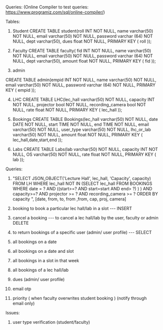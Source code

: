 Queries:  (Online Compiler to test queries: https://www.programiz.com/sql/online-compiler/)

Tables:
1. Student
CREATE TABLE student(roll INT NOT NULL,  name varchar(50) NOT NULL, email varchar(50) NOT NULL, password varchar (64) NOT NULL, dept varchar(50), dues float NOT NULL, PRIMARY KEY ( roll ));

2. Faculty
CREATE TABLE faculty(    fid INT NOT NULL,    name varchar(50) NOT NULL, email varchar(50) NOT NULL, password varchar (64) NOT NULL, dept varchar(50), amount float NOT NULL, PRIMARY KEY ( fid ));

3. admin

CREATE TABLE admin(empid INT NOT NULL, name varchar(50) NOT NULL, email varchar(50) NOT NULL, password varchar (64) NOT NULL, PRIMARY KEY ( empid ));

4. LHC
CREATE TABLE LHC(lec_hall varchar(50) NOT NULL,  capacity INT NOT NULL, projector bool NOT NULL, recording_camera bool NOT NULL, rate float NOT NULL, PRIMARY KEY ( lec_hall ));
 
5. Bookings
CREATE TABLE Bookings(lec_hall varchar(50) NOT NULL,  date DATE NOT NULL, start TIME NOT NULL, end TIME NOT NULL, email varchar(50) NOT NULL, user_type varchar(50) NOT NULL, lhc_or_lab varchar(50) NOT NULL, amount float NOT NULL, PRIMARY KEY ( lec_hall,date,start,end  ));

6. Labs
CREATE TABLE Labs(lab varchar(50) NOT NULL,  capacity INT NOT NULL, OS varchar(50) NOT NULL, rate float NOT NULL, PRIMARY KEY ( lab ));

 Queries:

 <!-- 1. "SELECT JSON_OBJECT('Lecture Hall', lec_hall, 'Capacity', capacity) FROM LH WHERE lec_hall NOT IN (SELECT lec_hall FROM BOOKINGS WHERE date = ? AND ((start>=?  AND start<? ) OR (?>=start AND end> ?) ) ) AND capacity>=? ORDER BY capacity ", [date, from, to, from ,from, cap] -->

 1. "SELECT JSON_OBJECT('Lecture Hall', lec_hall, 'Capacity', capacity) FROM LH WHERE lec_hall NOT IN (SELECT lec_hall FROM BOOKINGS WHERE date = ? AND ((start>=?  AND start<? ) OR (?>=start AND end> ?) ) ) AND capacity>=? AND projector >= ? AND recording_camera >= ? ORDER BY capacity ", [date, from, to, from ,from, cap, proj, camera] 


2. booking
to book a particular lec hall/lab in a slot  ---
INSERT

3. cancel a booking  ---
to cancel a lec hall/lab by the user, faculty or admin
DELETE
 
 2. to return bookings of a specific user (admin/ user profile)  ---
 SELECT

 3. all bookings on a date 

 4. all bookings on a date and slot

 5. all bookings in a slot in that week

 6. all bookings of a lec hall/lab 


 7. dues  (admin/ user profile)


8. email otp

9. priority ( when faculty overwrites student booking ) (notify through email only)
 
 Issues:

1. user type verification (student/faculty) 



